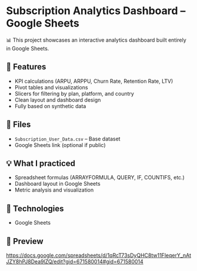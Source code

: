 # Subscription Analytics Dashboard – Google Sheets

📊 This project showcases an interactive analytics dashboard built entirely in Google Sheets.

## 🧩 Features

- KPI calculations (ARPU, ARPPU, Churn Rate, Retention Rate, LTV)
- Pivot tables and visualizations
- Slicers for filtering by plan, platform, and country
- Clean layout and dashboard design
- Fully based on synthetic data

## 📁 Files

- `Subscription_User_Data.csv` – Base dataset
- Google Sheets link (optional if public)

## 💡 What I practiced

- Spreadsheet formulas (ARRAYFORMULA, QUERY, IF, COUNTIFS, etc.)
- Dashboard layout in Google Sheets
- Metric analysis and visualization

## 📌 Technologies

- Google Sheets

## 🔗 Preview

https://docs.google.com/spreadsheets/d/1qRcT73sDyQHC8tw11FleqerY_nAtJZY8hPJ8Dea9lZQ/edit?gid=671580014#gid=671580014
